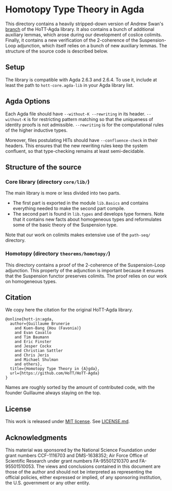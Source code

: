 Homotopy Type Theory in Agda
============================

This directory contains a heavily stripped-down version of Andrew Swan's [branch](https://github.com/awswan/HoTT-Agda/tree/agda-2.6.1-compatible) of the
HoTT-Agda library. It also contains a bunch of additional auxiliary lemmas, which arose
during our development of coslice colimits. Finally, it contains a new verification of the
2-coherence of the Suspension-Loop adjunction, which itself relies on a bunch of new auxiliary
lemmas. The structure of the source code is described below.

Setup
-----

The library is compatible with Agda 2.6.3 and 2.6.4. To use it, include at least the path to
`hott-core.agda-lib` in your Agda library list.

Agda Options
------------

Each Agda file should have `--without-K --rewriting` in its header.
`--without-K` is for restricting pattern matching so that the uniqueness of identity proofs is not admissible.
`--rewriting` is for the computational rules of the higher inductive types.

Moreover, files postulating HITs should have `--confluence-check` in their headers. This ensures that the
new rewriting rules keep the system confluent, so that type-checking remains at least semi-decidable.

Structure of the source
-----------------------

### Core library (directory `core/lib/`)

The main library is more or less divided into two parts.

- The first part is exported in the module `lib.Basics` and contains everything needed to make the second
  part compile.
- The second part is found in `lib.types` and develops type formers.
  Note that it contains new facts about homogeneous types and reformulates some of the basic theory of
  the Suspension type.

Note that our work on colimits makes extensive use of the `path-seq/` directory.

### Homotopy (directory `theorems/homotopy/`)

This directory contains a proof of the 2-coherence of the Suspension-Loop adjunction.
This property of the adjunction is important because it ensures that the Suspension
functor preserves colimits. The proof relies on our work on homogeneous types.

Citation
--------

We copy here the citation for the original HoTT-Agda library.

```
@online{hott-in:agda,
  author={Guillaume Brunerie
    and Kuen-Bang {Hou (Favonia)}
    and Evan Cavallo
    and Tim Baumann
    and Eric Finster
    and Jesper Cockx
    and Christian Sattler
    and Chris Jeris
    and Michael Shulman
    and others},
  title={Homotopy Type Theory in {A}gda},
  url={https://github.com/HoTT/HoTT-Agda}
}
```

Names are roughly sorted by the amount of contributed code, with the founder Guillaume always staying on the
top.

License
-------
This work is released under [MIT license](https://opensource.org/licenses/MIT).
See [LICENSE.md](LICENSE.md).

Acknowledgments
---------------

This material was sponsored by the National Science Foundation under grant numbers CCF-1116703 and DMS-1638352;
Air Force Office of Scientific Research under grant numbers FA-95501210370 and FA-95501510053.
The views and conclusions contained in this document are those of the author and should not be
interpreted as representing the official policies, either expressed or implied, of any sponsoring
institution, the U.S. government or any other entity.